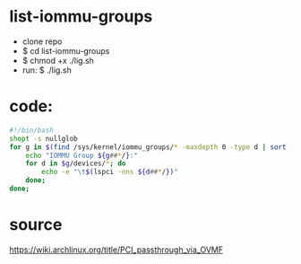 # list-iommu-groups

- clone repo
- $ cd list-iommu-groups
- $ chmod +x ./lig.sh
- run: $ ./lig.sh

# code:
```bash
#!/bin/bash
shopt -s nullglob
for g in $(find /sys/kernel/iommu_groups/* -maxdepth 0 -type d | sort -V); do
    echo "IOMMU Group ${g##*/}:"
    for d in $g/devices/*; do
        echo -e "\t$(lspci -nns ${d##*/})"
    done;
done;
```

# source
https://wiki.archlinux.org/title/PCI_passthrough_via_OVMF
